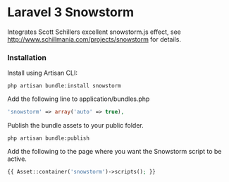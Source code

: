 # Laravel 3 Snowstorm

Integrates Scott Schillers excellent snowstorm.js effect, see http://www.schillmania.com/projects/snowstorm for details.

### Installation

Install using Artisan CLI:

```shell
php artisan bundle:install snowstorm
```

Add the following line to application/bundles.php

```php
'snowstorm' => array('auto' => true),
```

Publish the bundle assets to your public folder.

```shell
php artisan bundle:publish
```

Add the following to the page where you want the Snowstorm script to be active.

```php
{{ Asset::container('snowstorm')->scripts(); }}
```

